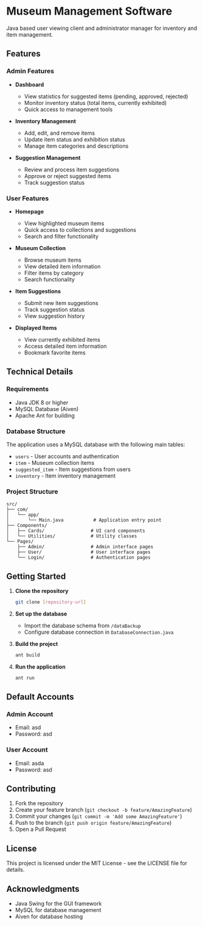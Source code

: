 # Museum Management Software

Java based user viewing client and administrator manager for inventory and item management. 

## Features

### Admin Features
- **Dashboard**
  - View statistics for suggested items (pending, approved, rejected)
  - Monitor inventory status (total items, currently exhibited)
  - Quick access to management tools

- **Inventory Management**
  - Add, edit, and remove items
  - Update item status and exhibition status
  - Manage item categories and descriptions

- **Suggestion Management**
  - Review and process item suggestions
  - Approve or reject suggested items
  - Track suggestion status

### User Features
- **Homepage**
  - View highlighted museum items
  - Quick access to collections and suggestions
  - Search and filter functionality

- **Museum Collection**
  - Browse museum items
  - View detailed item information
  - Filter items by category
  - Search functionality

- **Item Suggestions**
  - Submit new item suggestions
  - Track suggestion status
  - View suggestion history

- **Displayed Items**
  - View currently exhibited items
  - Access detailed item information
  - Bookmark favorite items

## Technical Details

### Requirements
- Java JDK 8 or higher
- MySQL Database (Aiven)
- Apache Ant for building

### Database Structure
The application uses a MySQL database with the following main tables:
- `users` - User accounts and authentication
- `item` - Museum collection items
- `suggested_item` - Item suggestions from users
- `inventory` - Item inventory management

### Project Structure
```
src/
├── com/
│   └── app/
│       └── Main.java           # Application entry point
├── Components/
│   ├── Cards/                 # UI card components
│   └── Utilities/             # Utility classes
└── Pages/
    ├── Admin/                 # Admin interface pages
    ├── User/                  # User interface pages
    └── Login/                 # Authentication pages
```

## Getting Started

1. **Clone the repository**
   ```bash
   git clone [repository-url]
   ```

2. **Set up the database**
   - Import the database schema from `/dataBackup`
   - Configure database connection in `DatabaseConnection.java`

3. **Build the project**
   ```bash
   ant build
   ```

4. **Run the application**
   ```bash
   ant run
   ```

## Default Accounts

### Admin Account
- Email: asd
- Password: asd

### User Account
- Email: asda
- Password: asd

## Contributing

1. Fork the repository
2. Create your feature branch (`git checkout -b feature/AmazingFeature`)
3. Commit your changes (`git commit -m 'Add some AmazingFeature'`)
4. Push to the branch (`git push origin feature/AmazingFeature`)
5. Open a Pull Request

## License

This project is licensed under the MIT License - see the LICENSE file for details.

## Acknowledgments

- Java Swing for the GUI framework
- MySQL for database management
- Aiven for database hosting 